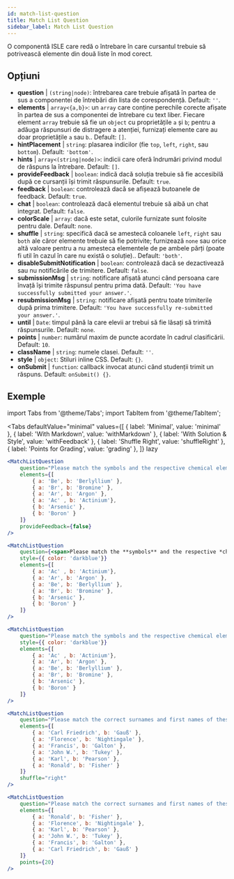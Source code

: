 ```yaml
---
id: match-list-question 
title: Match List Question
sidebar_label: Match List Question
---
```


O componentă ISLE care redă o întrebare în care cursantul trebuie să potrivească elemente din două liste în mod corect.

## Opțiuni

* __question__ | `(string|node)`: întrebarea care trebuie afișată în partea de sus a componentei de întrebări din lista de corespondență. Default: `''`.
* __elements__ | `array<{a,b}>`: un `array` care conține perechile corecte afișate în partea de sus a componentei de întrebare cu text liber. Fiecare element `array` trebuie să fie un `object` cu proprietățile `a` și `b`; pentru a adăuga răspunsuri de distragere a atenției, furnizați elemente care au doar proprietățile `a` sau `b`.. Default: `[]`.
* __hintPlacement__ | `string`: plasarea indicilor (fie `top`, `left`, `right`, sau `bottom`). Default: `'bottom'`.
* __hints__ | `array<(string|node)>`: indicii care oferă îndrumări privind modul de răspuns la întrebare. Default: `[]`.
* __provideFeedback__ | `boolean`: indică dacă soluția trebuie să fie accesibilă după ce cursanții își trimit răspunsurile. Default: `true`.
* __feedback__ | `boolean`: controlează dacă se afișează butoanele de feedback. Default: `true`.
* __chat__ | `boolean`: controlează dacă elementul trebuie să aibă un chat integrat. Default: `false`.
* __colorScale__ | `array`: dacă este setat, culorile furnizate sunt folosite pentru dale. Default: `none`.
* __shuffle__ | `string`: specifică dacă se amestecă coloanele `left`, `right` sau `both` ale căror elemente trebuie să fie potrivite; furnizează `none` sau orice altă valoare pentru a nu amesteca elementele de pe ambele părți (poate fi util în cazul în care nu există o soluție).. Default: `'both'`.
* __disableSubmitNotification__ | `boolean`: controlează dacă se dezactivează sau nu notificările de trimitere. Default: `false`.
* __submissionMsg__ | `string`: notificare afișată atunci când persoana care învață își trimite răspunsul pentru prima dată. Default: `'You have successfully submitted your answer.'`.
* __resubmissionMsg__ | `string`: notificare afișată pentru toate trimiterile după prima trimitere. Default: `'You have successfully re-submitted your answer.'`.
* __until__ | `Date`: timpul până la care elevii ar trebui să fie lăsați să trimită răspunsurile. Default: `none`.
* __points__ | `number`: numărul maxim de puncte acordate în cadrul clasificării. Default: `10`.
* __className__ | `string`: numele clasei. Default: `''`.
* __style__ | `object`: Stiluri inline CSS. Default: `{}`.
* __onSubmit__ | `function`: callback invocat atunci când studenții trimit un răspuns. Default: `onSubmit() {}`.


## Exemple

import Tabs from '@theme/Tabs';
import TabItem from '@theme/TabItem';

<Tabs
    defaultValue="minimal"
    values={[
        { label: 'Minimal', value: 'minimal' },
        { label: 'With Markdown', value: 'withMarkdown' },
        { label: 'With Solution & Style', value: 'withFeedback' },
        { label: 'Shuffle Right', value: 'shuffleRight' },
        { label: 'Points for Grading', value: 'grading' },
    ]}
    lazy
>

<TabItem value="minimal">

```jsx live
<MatchListQuestion
    question="Please match the symbols and the respective chemical element."
    elements={[
        { a: 'Be', b: 'Berlyllium' },
        { a: 'Br', b: 'Bromine' },
        { a: 'Ar', b: 'Argon' },
        { a: 'Ac' , b: 'Actinium'},
        { b: 'Arsenic' },
        { b: 'Boron' }
    ]}
    provideFeedback={false}
/>
```
</TabItem>

<TabItem value="withMarkdown">

```jsx live
<MatchListQuestion
    question={<span>Please match the **symbols** and the respective *chemical* element.</span>}
    style={{ color: 'darkblue'}}
    elements={[
        { a: 'Ac' , b: 'Actinium'},
        { a: 'Ar', b: 'Argon' },
        { a: 'Be', b: 'Berlyllium' },
        { a: 'Br', b: 'Bromine' },
        { b: 'Arsenic' },
        { b: 'Boron' }
    ]}
/>
```
</TabItem>

<TabItem value="withFeedback">

```jsx live
<MatchListQuestion
    question="Please match the symbols and the respective chemical element."
    style={{ color: 'darkblue'}}
    elements={[
        { a: 'Ac' , b: 'Actinium'},
        { a: 'Ar', b: 'Argon' },
        { a: 'Be', b: 'Berlyllium' },
        { a: 'Br', b: 'Bromine' },
        { b: 'Arsenic' },
        { b: 'Boron' }
    ]}
/>
```
</TabItem>

<TabItem value="shuffleRight">

```jsx live
<MatchListQuestion
    question="Please match the correct surnames and first names of these statisticians."
    elements={[
        { a: 'Carl Friedrich', b: 'Gauß' },
        { a: 'Florence', b: 'Nightingale' },
        { a: 'Francis', b: 'Galton' },
        { a: 'John W.', b: 'Tukey' },
        { a: 'Karl', b: 'Pearson' },
        { a: 'Ronald', b: 'Fisher' }
    ]}
    shuffle="right"
/>
```
</TabItem>

<TabItem value="grading">

```jsx live
<MatchListQuestion
    question="Please match the correct surnames and first names of these statisticians."
    elements={[
        { a: 'Ronald', b: 'Fisher' },
        { a: 'Florence', b: 'Nightingale' },
        { a: 'Karl', b: 'Pearson' },
        { a: 'John W.', b: 'Tukey' },
        { a: 'Francis', b: 'Galton' },
        { a: 'Carl Friedrich', b: 'Gauß' }
    ]}
    points={20}
/>
```
</TabItem>

</Tabs>
